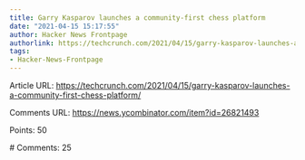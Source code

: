 ```yaml
---
title: Garry Kasparov launches a community-first chess platform
date: "2021-04-15 15:17:55"
author: Hacker News Frontpage
authorlink: https://techcrunch.com/2021/04/15/garry-kasparov-launches-a-community-first-chess-platform/
tags:
- Hacker-News-Frontpage
---
```


<p>Article URL: <a href="https://techcrunch.com/2021/04/15/garry-kasparov-launches-a-community-first-chess-platform/">https://techcrunch.com/2021/04/15/garry-kasparov-launches-a-community-first-chess-platform/</a></p>
<p>Comments URL: <a href="https://news.ycombinator.com/item?id=26821493">https://news.ycombinator.com/item?id=26821493</a></p>
<p>Points: 50</p>
<p># Comments: 25</p>
